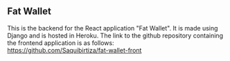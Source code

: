 ## Fat Wallet
This is the backend for the React application "Fat Wallet". It is made using Django and is hosted in Heroku. The link to the github repository containing the frontend application is as follows:</br>
https://github.com/Saquibirtiza/fat-wallet-front

